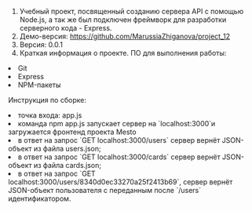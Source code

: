 ﻿ 1. Учебный проект, посвященный созданию сервера API с помощью Node.js, а так же был подключен фреймворк для разработки серверного кода - Express.
 2. Демо-версия:
 https://github.com/MarussiaZhiganova/project_12
 3. Версия: 0.0.1
 4.  Краткая информация о проекте.
ПО для выполнения работы:  
<li>   Git   <li>   Express   <li>   NPM-пакеты

 Инструкция по сборке:  
<li>  
точка входа: app.js  
<li>  
команда npm app.js запускает сервер на `localhost:3000`и загружается фронтенд проекта Mesto
<li>  
в ответ на запрос `GET localhost:3000/users` сервер вернёт JSON-объект из файла users.json;
<li>  
в ответ на запрос `GET localhost:3000/cards` сервер вернёт JSON-объект из файла cards.json;
<li>  
в ответ на запрос `GET localhost:3000/users/8340d0ec33270a25f2413b69`, сервер вернёт JSON-объект пользователя с переданным после `/users` идентификатором.
